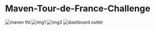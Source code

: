 # Maven-Tour-de-France-Challenge

![maven tfd](https://github.com/nian-15/Maven-Tour-de-France-Challenge/assets/111363516/f3cc9241-f68e-4822-b4b3-68d750acae25)
![img1 ](https://github.com/nian-15/Maven-Tour-de-France-Challenge/assets/111363516/6d4105a3-95ee-4ce9-b000-e573e4966ab6)
![img3](https://github.com/nian-15/Maven-Tour-de-France-Challenge/assets/111363516/5de5146e-40cf-4ce5-a724-c9cc6c06d510)
![dashboard outlet](https://github.com/nian-15/Maven-Tour-de-France-Challenge/assets/111363516/b49a01fb-a1a2-4e5f-98b6-a858baca9227)
